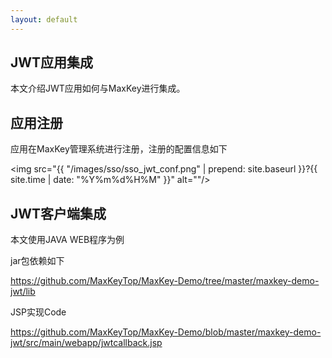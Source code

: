 ```yaml
---
layout: default
---
```

<h2>JWT应用集成</h2>
本文介绍JWT应用如何与MaxKey进行集成。

<h2>应用注册</h2>

应用在MaxKey管理系统进行注册，注册的配置信息如下

<img src="{{ "/images/sso/sso_jwt_conf.png" | prepend: site.baseurl }}?{{ site.time | date: "%Y%m%d%H%M" }}"  alt=""/>

<h2>JWT客户端集成</h2>

本文使用JAVA WEB程序为例

jar包依赖如下

https://github.com/MaxKeyTop/MaxKey-Demo/tree/master/maxkey-demo-jwt/lib


JSP实现Code

https://github.com/MaxKeyTop/MaxKey-Demo/blob/master/maxkey-demo-jwt/src/main/webapp/jwtcallback.jsp
